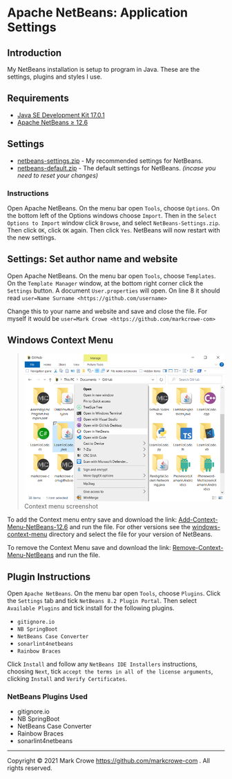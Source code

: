 # Apache NetBeans: Application Settings

## Introduction

My NetBeans installation is setup to program in Java.  These are the settings, plugins and styles I use.

## Requirements

- [Java SE Development Kit 17.0.1](https://www.oracle.com/java/technologies/downloads/)
- [Apache NetBeans &GreaterEqual; 12.6](https://netbeans.apache.org/)

## Settings

- [netbeans-settings.zip](./releases/netbeans-settings.zip?raw=true) - My recommended settings for NetBeans.
- [netbeans-default.zip](./releases/netbeans-default.zip?raw=true) - The default settings for NetBeans. *(incase you need to reset your changes)*

### Instructions

Open Apache NetBeans.  On the menu bar open `Tools`, choose `Options`.  On the bottom left of the Options windows choose `Import`.  Then in the `Select Options to Import` window click `Browse`, and select `NetBeans-Settings.zip`.  Then click `OK`, click `OK` again.  Then click `Yes`.  NetBeans will now restart with the new settings.

## Settings: Set author name and website

Open Apache NetBeans.  On the menu bar open `Tools`, choose `Templates`.  On the `Template Manager` window, at the bottom right corner click the `Settings` button.  A document `User.properties` will open.  On line 8 it should read
`user=Name Surname <https://github.com/username>`

Change this to your name and website and save and close the file.  For myself it would be
`user=Mark Crowe <https://github.com/markcrowe-com>`

## Windows Context Menu

> ![Sample](./docs/windows-context-menu-screenshot.png)
> Context menu screenshot

To add the Context menu entry save and download the link: [Add-Context-Menu-NetBeans-12.6](./windows-context-menu/open-in-netbeans-version-12.6-add.reg?raw=true) and run the file. For other versions see the [windows-context-menu](./windows-context-menu/) directory and select the file for your version of NetBeans.

To remove the Context Menu save and download the link: [Remove-Context-Menu-NetBeans](./windows-context-menu/open-in-netbeans-remove.reg?raw=true) and run the file.

## Plugin Instructions

Open `Apache NetBeans`.  On the menu bar open `Tools`, choose `Plugins`.  Click the `Settings` tab and tick `NetBeans 8.2 Plugin Portal`.  Then select `Available Plugins` and tick install for the following plugins.

- `gitignore.io`
- `NB SpringBoot`
- `NetBeans Case Converter`
- `sonarlint4netbeans`
- `Rainbow Braces`

Click `Install` and follow any `NetBeans IDE Installers` instructions, choosing `Next`, tick `accept the terms in all of the license arguments`, clicking `Install` and `Verify Certificates`.

### NetBeans Plugins Used

* gitignore.&#8203;io
* NB SpringBoot
* NetBeans Case Converter
* Rainbow Braces
* sonarlint4netbeans

---

Copyright &copy; 2021 Mark Crowe <https://github.com/markcrowe-com> . All rights reserved.
